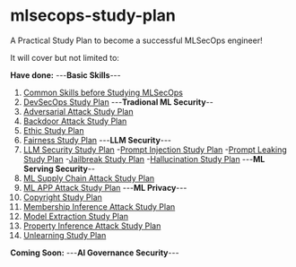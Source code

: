 # mlsecops-study-plan

A Practical Study Plan to become a successful MLSecOps engineer!

It will cover but not limited to:

**Have done:**
---**Basic Skills**---
1. [Common Skills before Studying MLSecOps](common-skills-before-studying-mlsecops)
2. [DevSecOps Study Plan](devsecops-study-plan)
---**Tradional ML Security**--
3. [Adversarial Attack Study Plan](adversarial-attack-study-plan)
4. [Backdoor Attack Study Plan](backdoor-attack-study-plan)
5. [Ethic Study Plan](ethic-study-plan)
6. [Fairness Study Plan](fairness-study-plan)
---**LLM Security**---
7. [LLM Security Study Plan](llm-security-study-plan)
   -[Prompt Injection Study Plan](prompt-injection-study-plan)
   -[Prompt Leaking Study Plan](prompt-leaking-study-plan)
   -[Jailbreak Study Plan](jailbreak-study-plan)
   -[Hallucination Study Plan](hallucination-study-plan)
---**ML Serving Security**--
9. [ML Supply Chain Attack Study Plan](ml-supply-chain-attack-study-plan)
10. [ML APP Attack Study Plan](ml-app-attack-study-plan)
---**ML Privacy**---
11. [Copyright Study Plan](copyright-study-plan)
12. [Membership Inference Attack Study Plan](membership-inference-attack-study-plan)
13. [Model Extraction Study Plan](model-extraction-study-plan.md)
14. [Property Inference Attack Study Plan](property-inference-attack-study-plan)
15. [Unlearning Study Plan](unlearning-study-plan)

**Coming Soon:**
---**AI Governance Security**---
